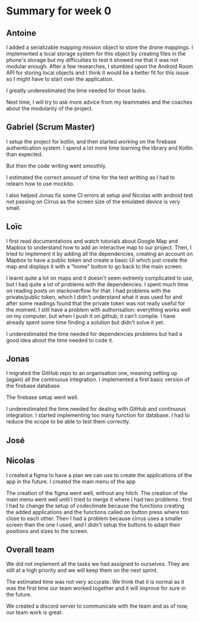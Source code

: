 # Summary for week 0

## Antoine

I added a serializable mapping mission object to store the drone mappings.
I implemented a local storage system for this object by creating files in the phone's storage but my difficulties to test it showed me that it was not modular enough.
After a few researches, I stumbled upon the Android Room API for storing local objects and I think it would be a better fit for this issue so I might have to start over the application.

I greatly underestimated the time needed for those tasks.

Next time, I will try to ask more advice from my teammates and the coaches about the modularity of the project.

## Gabriel (Scrum Master)

I setup the project for kotlin, and then started working on the firebase authentication system.
I spend a lot more time learning the library and Kotlin than expected.

But then the code writing went smoothly.

I estimated the correct amount of time for the test writting as I had to relearn how to use mockito.

I also helped Jonas fix some CI errors at setup and Nicolas with android test not passing on Cirrus 
as the screen size of the emulated device is very small.

## Loïc

I first read documentations and watch tutorials about Google Map and Mapbox to understand how to add an interactive map to our project. Then, I tried to implement it by adding all the dependencies, creating an account on Mapbox to have a public token and create a basic UI which just create the map and displays it with a "home" button to go back to the main screen.

I learnt quite a lot on maps and it doesn't seem extremly complicated to use, but I had quite a lot of problems with the dependencies. I spent much time on reading posts on stackoverflow for that. I had problems with the private/public token, which I didn't understand what it was used for and after some readings found that the private token was not really useful for the moment. I still have a problem with authorisation: everything works well on my computer, but when I push it on github, it can't compile. I have already spent some time finding a solution but didn't solve it yet.

I underestimated the time needed for dependencies problems but had a good idea about the time needed to code it.

## Jonas

I migrated the GitHub repo to an organisation one, meaning setting up (again) all the continuous integration.
I implemented a first basic version of the firebase database.

The firebase setup went well.

I underestimated the time needed for dealing with GitHub and continuous integration.
I started implementing too many function for database. I had to reduce the scope to be able to test them correctly.

## José

## Nicolas
I created a figma to have a plan we can use to create the applications of the app in the future.
I created the main menu of the app

The creation of the figma went well, without any hitch.
The creation of the main menu went well until I tried to merge it where I had two problems : first I had to change the setup of codeclimate
because the functions creating the added applications and the functions called on button press where too close to each other. Then I had a
problem because cirrus uses a smaller screen than the one I used, and I didn't setup the buttons to adapt their positions and sizes to the 
screen.

## Overall team

We did not implement all the tasks we had assigned to ourselves. They are still at a high priority and we will keep them on the next sprint.

The estimated time was not very accurate. We think that it is normal as it was the first time our team worked together and it will improve for sure in the future.

We created a discord server to communicate with the team and as of now, our team work is great.
